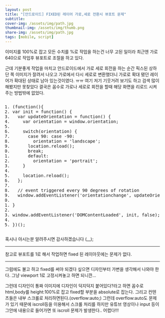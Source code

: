```yaml
---
layout: post
title: "[안드로이드] FIXED된 레이어 가로,세로 전환시 뷰포트 문제"
subtitle: 
cover-img: /assets/img/path.jpg
thumbnail-img: /assets/img/thumb.png
share-img: /assets/img/path.jpg
tags: [mobile, script]
---
```

<div class="entry-content">
    <p>이미지를 100%로 잡고 모든 수치를 %로 작업을 하는건 너무 고된 일이라 최근엔 가로 640으로 작업후 뷰포트로 조절을 하고 있다.</p>
    <p>근데 기분좋게 작업을 마치고 안드로이드에서 가로 세로 회전을 하는 순간 픽스된 상하단 쪽 이미지가 잘려서 나오고 가로에서 다시 세로로 변환했더니 가로로 확대 됐던 레이어가 확대된 상태로 남아 있는것이였다. ㅠㅠ 여기 저기 기웃거려 보기도 하고 검색 많이 해봤지만 못찾았다 결국은 꼼수로 가로나 세로로 회전을 할때 해당 화면을 리로드 시켜주는 방법밖에 없었다.</p>
    <p><span id="more-273"></span></p>
    <pre class="html cH_kip"><ol><li class="odd"><span>(function(){  </span></li><li class="even"><span>var init = function() {  </span></li><li class="odd"><span>  var updateOrientation = function() {  </span></li><li class="even"><span>    var orientation = window.orientation;  </span></li><li class="odd fifth"><span>      </span></li><li class="even"><span>    switch(orientation) {  </span></li><li class="odd"><span>      case 90: case -90:  </span></li><li class="even"><span>        orientation = 'landscape';  </span></li><li class="odd"><span>		location.reload();</span></li><li class="even fifth"><span>      break;  </span></li><li class="odd"><span>      default:  </span></li><li class="even"><span>        orientation = 'portrait';  </span></li><li class="odd"><span>    }  </span></li><li class="even"><span>      </span></li><li class="odd fifth"><span>    location.reload();</span></li><li class="even"><span>  };  </span></li><li class="odd"><span>    </span></li><li class="even"><span>  // event triggered every 90 degrees of rotation  </span></li><li class="odd"><span>  window.addEventListener('orientationchange', updateOrientation, false);  </span></li><li class="even fifth"><span>    </span></li><li class="odd"><span>}  </span></li><li class="even"><span>  </span></li><li class="odd"><span>window.addEventListener('DOMContentLoaded', init, false);  </span></li><li class="even"><span>  </span></li><li class="odd fifth"><span>})();</span></li></ol></pre>
    <p>혹시나 아시는분 알려주시면 감사하겠습니다 (__);</p>
    <hr>
    <p>참고로 뷰포트를 1로 해서 작업하면 fixed 된 레이아웃에는 문제가 없다.</p>
    <hr>
    <p>그럼에도 불고 하고 fixed를 써야 되겠다 싶으면 디자인부터 가변을 생각해서 나와야 한다. 그냥 viewport 1로 고정시켜놓고 하면 되니깐…</p>
    <p>그런데 디자인이 통짜 이미지에 디자인이 덕지덕지 붙어있다?라고 하면 꼼수로 html,body를 height:100%로 잡고 fixed할 부분을 absolute로 잡는다. 그리고 컨텐츠들은 내부 스크롤로 처리하면된다.(overflow:auto;) 그런데 overflow:auto도 문제가 있기 때문에 iscroll등을 이용해서 스크롤 처리를 하지만 유튜브 영상이나 input 등이 그안에 내용으로 들어가면 또 iscroll 문제가 발생한다.. 어렵다!!!</p>
</div>